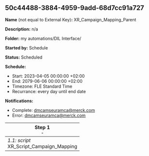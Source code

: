 ## 50c44488-3884-4959-9add-68d7cc91a727

**Name** (not equal to External Key)**:** XR_Campaign_Mapping_Parent

**Description:** n/a

**Folder:** my automations/DIL Interface/

**Started by:** Schedule

**Status:** Scheduled

**Schedule:**

* Start: 2023-04-05 00:00:00 +02:00
* End: 2079-06-06 00:00:00 +02:00
* Timezone: FLE Standard Time
* Recurrance: every day until end date

**Notifications:**

* Complete: dmcamseuramca@merck.com
* Error: dmcamseuramca@merck.com

| Step 1<br>_<small>-</small>_ |
| --- |
| _1.1: script_<br>XR_Script_Campaign_Mapping |
